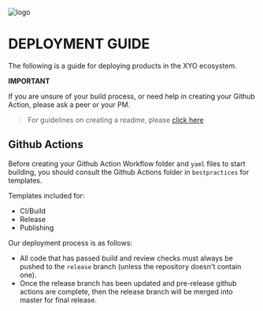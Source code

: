 [logo]: https://cdn.xy.company/img/brand/XY_Logo_GitHub.png

![logo]

# DEPLOYMENT GUIDE

The following is a guide for deploying products in the XYO ecosystem.

**IMPORTANT** 

If you are unsure of your build process, or need help in creating your Github Action, please ask a peer or your PM. 

> For guidelines on creating a readme, please [click here](readme-guide.md)

## Github Actions

Before creating your Github Action Workflow folder and `yaml` files to start building, you should consult the Github Actions folder in `bestpractices` for templates. 

Templates included for:

- CI/Build
- Release
- Publishing

Our deployment process is as follows:

- All code that has passed build and review checks must always be pushed to the `release` branch (unless the repository doesn't contain one).
- Once the release branch has been updated and pre-release github actions are complete, then the release branch will be merged into master for final release. 

